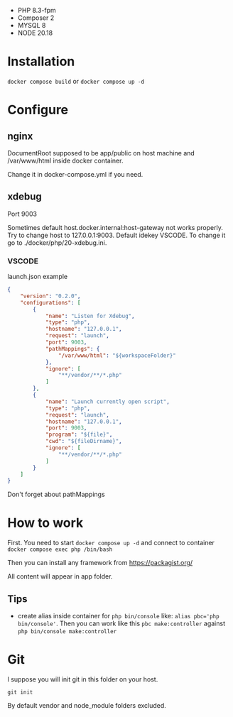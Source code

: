 - PHP 8.3-fpm
- Composer 2
- MYSQL 8
- NODE 20.18

# Installation
`docker compose build`
or
`docker compose up -d`


# Configure

## nginx
DocumentRoot supposed to be app/public on host machine and /var/www/html inside docker container.

Change it in docker-compose.yml if you need.

## xdebug
Port 9003

Sometimes default host.docker.internal:host-gateway not works properly. Try to change host to 127.0.0.1:9003.
Default idekey VSCODE. To change it go to ./docker/php/20-xdebug.ini.

### VSCODE
launch.json example
```JSON
{
    "version": "0.2.0",
    "configurations": [
        {
            "name": "Listen for Xdebug",
            "type": "php",
            "hostname": "127.0.0.1",
            "request": "launch",
            "port": 9003,
            "pathMappings": {
                "/var/www/html": "${workspaceFolder}"
            },
            "ignore": [
                "**/vendor/**/*.php"
            ]
        },
        {
            "name": "Launch currently open script",
            "type": "php",
            "request": "launch",
            "hostname": "127.0.0.1",
            "port": 9003,
            "program": "${file}",
            "cwd": "${fileDirname}",
            "ignore": [
                "**/vendor/**/*.php"
            ]
        }
    ]
}
```
Don't forget about pathMappings


# How to work
First. You need to start `docker compose up -d` and connect to container `docker compose exec php /bin/bash`

Then you can install any framework from https://packagist.org/

All content will appear in app folder.

## Tips
- create alias inside container for `php bin/console` like: `alias pbc='php bin/console'`. Then you can work like this `pbc make:controller` against `php bin/console make:controller`


# Git
I suppose you will init git in this folder on your host.

`git init`

By default vendor and node_module folders excluded.